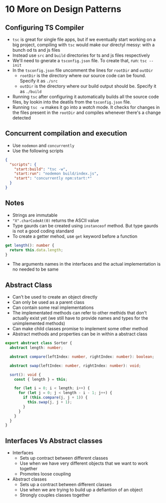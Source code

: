 # 10 More on Design Patterns

## Configuring TS Compiler

- `tsc` is great for single file apps, but if we eventually start working on a big project, compiling with `tsc` would make our directyl messy: with a bunch od ts and js files
- Instead use `src` and `build` directories for ts and js files respectively
- We'll need to gnerate a `tsconfig.json` file. To create that, run: `tsc --init`
- In the `tsconfig.json` file uncomment the lines for `rootDir` and `outDir`
  - `rootDir` is the directory where our source code can be found. Specify it as `./src`
  - `outDir` is the directory where our build output should be. Specify it as `./build`
- Running `tsc` after configuring it automatically builds all the source code files, by lookin into the deatils from the `tsconfig.json` file.
- Running `tsc -w` makes it go into a _watch_ mode. It checks for changes in the files present in the `rootDir` and compiles whenever there's a change detected

## Concurrent compilation and execution

- Use `nodemon` and `concurrently`
- Use the following scripts

```json
{
  "scripts": {
    "start:build": "tsc -w",
    "start:run": "nodemon build/index.js",
    "start": "concurrently npm:start:*"
  }
}
```

## Notes

- Strings are immutable
- `"X".charCodeAt(0)` returns the ASCII value
- Type gaurds can be created using `instanceof` method. But type gaurds is not a good coding standard
- To create a getter mehod, use `get` keyword before a function

```ts
get length(): number {
  return this.data.length;
}
```

- The arguments names in the interfaces and the actual implementation is no needed to be same

## Abstract Class

- Can't be used to create an object directly
- Can only be used as a parent class
- Can contain some real implementations
- The implementated methods can refer to other methids that don't actually exist yet (we still have to provide names and types for the unimplemented methods)
- Can make child classes promise to implement some other method
- Abstract methods and properties can be in within a abstract class

```ts
export abstract class Sorter {
  abstract length: number;

  abstract compare(leftIndex: number, rightIndex: number): boolean;

  abstract swap(leftIndex: number, rightIndex: number): void;

  sort(): void {
    const { length } = this;

    for (let i = 0; i < length; i++) {
      for (let j = 0; j < length - i - 1; j++) {
        if (this.compare(j, j + 1)) {
          this.swap(j, j + 1);
        }
      }
    }
  }
}
```

## Interfaces Vs Abstract classes

- Interfaces
  - Sets up contract between different classes
  - Use when we have very different objects that we want to work together
  - Promotes loose coupling
- Abstract classes
  - Sets up a contract between different classes
  - Use when we are trying to build up a defiantion of an object
  - Strongly couples classes together
